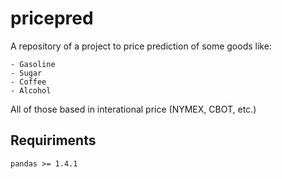 # pricepred

A repository of a project to price prediction of some goods like:

    - Gasoline
    - Sugar
    - Coffee
    - Alcohol

All of those based in interational price (NYMEX, CBOT, etc.)

## Requiriments

    pandas >= 1.4.1